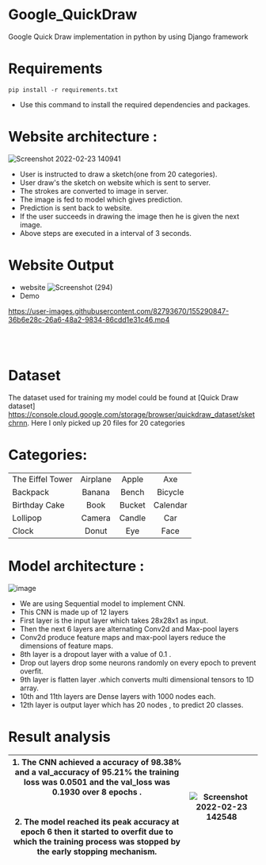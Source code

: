 # Google_QuickDraw
 Google Quick Draw implementation in python by using Django framework 
 
 # Requirements 
`` pip install -r requirements.txt  ``
* Use this command to install the required dependencies and packages.

 # Website architecture :
 
![Screenshot 2022-02-23 140941](https://user-images.githubusercontent.com/82793670/155285566-608e117d-90a6-42a5-9146-1717dcceaf12.png)

 
* User is instructed to draw a sketch(one from 20 categories).
* User draw's the sketch on website which is sent to server.
* The strokes are converted to image in server.
* The image is fed to model which gives prediction.
* Prediction is sent back to website.
* If the user succeeds in drawing the image then he is given the next image.
* Above steps are executed in a interval of 3 seconds.

# Website Output 
* website
![Screenshot (294)](https://user-images.githubusercontent.com/82793670/155290094-5600aba4-d308-4504-bccc-8d5c59ec94d6.png)
* Demo 

https://user-images.githubusercontent.com/82793670/155290847-36b6e28c-26a6-48a2-9834-86cdd1e31c46.mp4

<br><br>




# Dataset
The dataset used for training my model could be found at [Quick Draw dataset] https://console.cloud.google.com/storage/browser/quickdraw_dataset/sketchrnn. Here I only picked up 20 files for 20 categories

 # Categories:
 
| | | | |
| :--- | :---: | :---: | :--: |
The Eiffel Tower | Airplane  | Apple  | Axe  
Backpack  | Banana  | Bench  | Bicycle  
Birthday Cake  | Book  | Bucket  | Calendar  
Lollipop  | Camera  | Candle  | Car  
Clock  | Donut  | Eye  | Face  

# Model architecture :
![image](https://user-images.githubusercontent.com/82793670/155283217-ddfca957-e989-4581-be0a-422ba2c81e09.png)



* We are using Sequential model to implement CNN.
* This CNN is made up of 12 layers
* First layer is the input layer which takes 28x28x1 as input.
* Then the next 6 layers are alternating Conv2d and Max-pool layers
* Conv2d produce feature maps and max-pool layers reduce the dimensions of   feature maps.
* 8th layer is a dropout layer with a value of 0.1 .
* Drop out layers drop some neurons randomly on every epoch to prevent overfit.
* 9th layer is flatten layer .which converts multi dimensional tensors to 1D array. 
* 10th and  11th layers are Dense layers with 1000 nodes each.
* 12th layer is output layer  which has 20 nodes , to predict 20 classes.

# Result analysis
| 1. The CNN achieved a accuracy of 98.38% and a val_accuracy of 95.21% the training loss was 0.0501 and the val_loss was 0.1930 over 8 epochs . <br><br> <br> 2. The model reached its peak accuracy at epoch 6 then it started to overfit due to which the training process was stopped by the early stopping mechanism. | ![Screenshot 2022-02-23 142548](https://user-images.githubusercontent.com/82793670/155287653-a08f3378-c0a3-4fa3-98f1-9868392730e4.png) |
------------- | -------------

